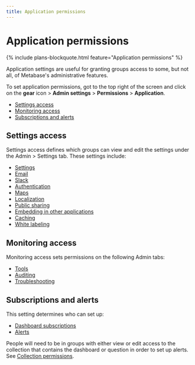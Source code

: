 ```yaml
---
title: Application permissions
---
```


# Application permissions

{% include plans-blockquote.html feature="Application permissions" %}

Application settings are useful for granting groups access to some, but not all, of Metabase's administrative features.

To set application permissions, got to the top right of the screen and click on the **gear** icon > **Admin settings** > **Permissions** > **Application**.

- [Settings access](#settings-access)
- [Monitoring access](#monitoring-access)
- [Subscriptions and alerts](#subscriptions-and-alerts)

## Settings access

Settings access defines which groups can view and edit the settings under the Admin > Settings tab. These settings include:

- [Settings](08-configuration-settings.md)
- [Email](02-setting-up-email.md)
- [Slack](09-setting-up-slack.md)
- [Authentication](10-single-sign-on.md)
- [Maps](20-custom-maps.md)
- [Localization](localization.md)
- [Public sharing](12-public-links.md)
- [Embedding in other applications](13-embedding.md)
- [Caching](14-caching.md)
- [White labeling](../embedding/whitelabeling.md)

## Monitoring access

Monitoring access sets permissions on the following Admin tabs:

- [Tools](../enterprise-guide/tools.md)
- [Auditing](../enterprise-guide/audit.md)
- [Troubleshooting](../troubleshooting-guide/index.md)

## Subscriptions and alerts

This setting determines who can set up:

- [Dashboard subscriptions](../dashboards/subscriptions.md)
- [Alerts](../questions/sharing/alerts.md)

People will need to be in groups with either view or edit access to the collection that contains the dashboard or question in order to set up alerts. See [Collection permissions](06-collections.md).
